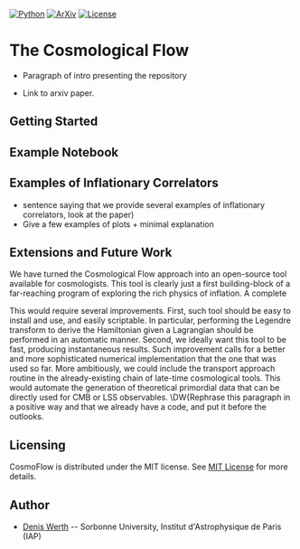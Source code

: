 [![Python](https://img.shields.io/badge/python-3.8.2-blue.svg)](https://python.org)
[![ArXiv](https://img.shields.io/badge/arXiv-2210...-yellowgreen.svg)](https://google.com)
[![License](https://img.shields.io/badge/License-MIT-blue.svg)](https://choosealicense.com/licenses/mit/)



# The Cosmological Flow

* Paragraph of intro presenting the repository

* Link to arxiv paper.

## Getting Started

## Example Notebook

## Examples of Inflationary Correlators

* sentence saying that we provide several examples of inflationary correlators, look at the paper)
* Give a few examples of plots + minimal explanation

## Extensions and Future Work

We have turned the Cosmological Flow approach into an open-source tool available for cosmologists. This tool is clearly just a first building-block of a far-reaching program of exploring the rich physics of inflation. A complete 


This would require several improvements. First, such tool should be easy to install and use, and easily scriptable. In particular, performing the Legendre transform to derive the Hamiltonian given a Lagrangian should be performed in an automatic manner. Second, we ideally want this tool to be fast, producing instantaneous results. Such improvement calls for a better and more sophisticated numerical implementation that the one that was used so far. More ambitiously, we could include the transport approach routine in the already-existing chain of late-time cosmological tools. This would automate the generation of theoretical primordial data that can be directly used for CMB or LSS observables. \DW{Rephrase this paragraph in a positive way and that we already have a code, and put it before the outlooks.

## Licensing 

CosmoFlow is distributed under the MIT license. See [MIT License](https://en.wikipedia.org/wiki/MIT_License) for more details.

## Author

* [Denis Werth](mailto:werth@iap.fr) -- Sorbonne University, Institut d'Astrophysique de Paris (IAP)

